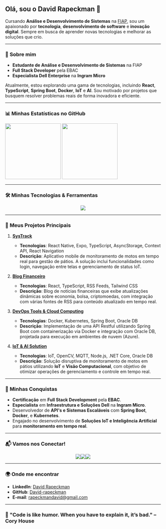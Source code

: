 ## Olá, sou o David Rapeckman 👋

Cursando **Análise e Desenvolvimento de Sistemas** na [FIAP](https://www.fiap.com.br/), sou um apaixonado por **tecnologia**, **desenvolvimento de software** e **inovação digital**. Sempre em busca de aprender novas tecnologias e melhorar as soluções que crio.

---

### 💼 **Sobre mim**

- **Estudante de Análise e Desenvolvimento de Sistemas** na FIAP
- **Full Stack Developer** pela EBAC
- **Especialista Dell Enterprise** na **Ingram Micro**

Atualmente, estou explorando uma gama de tecnologias, incluindo **React**, **TypeScript**, **Spring Boot**, **Docker**, **IoT** e **AI**. Sou motivado por projetos que busquem resolver problemas reais de forma inovadora e eficiente.

---

### 📊 **Minhas Estatísticas no GitHub**


<div>
  <img height="180em" src="https://github-readme-stats.vercel.app/api?username=David-rapeckman&theme=tokyonight&show_icons=true&count_private=true&hide_title=true&hide_border=true">
  <img height="180em" src="https://github-readme-stats.vercel.app/api/top-langs/?username=David-rapeckman&theme=tokyonight&langs_count=8&layout=compact&hide_title=true&hide_border=true">
</div>

---

### 🛠 **Minhas Tecnologias & Ferramentas**

<p align="center">
  <a href="https://skillicons.dev">
    <img src="https://skillicons.dev/icons?i=react,typescript,python,java,spring,docker,kubernetes,mongodb,postgresql,graphql,html,css,tailwind,aws" />
  </a>
</p>

---

### 🚀 **Meus Projetos Principais**

1. **[SysTrack](https://github.com/David-rapeckman/SysTrack)**
   - **Tecnologias**: React Native, Expo, TypeScript, AsyncStorage, Context API, React Navigation
   - **Descrição**: Aplicativo mobile de monitoramento de motos em tempo real para gestão de pátios. A solução inclui funcionalidades como login, navegação entre telas e gerenciamento de status IoT.

2. **[Blog Financeiro](https://github.com/David-rapeckman/financial-blog)**
   - **Tecnologias**: React, TypeScript, RSS Feeds, Tailwind CSS
   - **Descrição**: Blog de notícias financeiras que exibe atualizações dinâmicas sobre economia, bolsa, criptomoedas, com integração com várias fontes de RSS para conteúdo atualizado em tempo real.

3. **[DevOps Tools & Cloud Computing](https://github.com/David-rapeckman/devops-cloud-computing)**
   - **Tecnologias**: Docker, Kubernetes, Spring Boot, Oracle DB
   - **Descrição**: Implementação de uma API Restful utilizando Spring Boot com containerização via Docker e integração com Oracle DB, projetada para execução em ambientes de nuvem (Azure).

4. **[IoT & AI Solution](https://github.com/David-rapeckman/iot-ai-disruptive-architectures)**
   - **Tecnologias**: IoT, OpenCV, MQTT, Node.js, .NET Core, Oracle DB
   - **Descrição**: Solução disruptiva de monitoramento de motos em pátios utilizando **IoT** e **Visão Computacional**, com objetivo de otimizar operações de gerenciamento e controle em tempo real.

---

### 🎯 **Minhas Conquistas**

- **Certificação** em **Full Stack Development** pela **EBAC**.
- **Especialista** em **Infraestrutura e Soluções Dell** na **Ingram Micro**.
- Desenvolvedor de **API's e Sistemas Escaláveis** com **Spring Boot**, **Docker**, e **Kubernetes**.
- Engajado no desenvolvimento de **Soluções IoT e Inteligência Artificial** para **monitoramento em tempo real**.

---

### 📬 **Vamos nos Conectar!**

<div style="display: flex; justify-content: center;">
  <a href="https://www.linkedin.com/in/davidrapeckman/" target="_blank">
    <img src="https://img.shields.io/badge/LinkedIn-0077B5?style=for-the-badge&logo=linkedin&logoColor=white" />
  </a>
  <a href="mailto:rapeckmandavid@gmail.com" target="_blank">
    <img src="https://img.shields.io/badge/Gmail-D14836?style=for-the-badge&logo=gmail&logoColor=white" />
  </a>
  <a href="https://github.com/David-rapeckman" target="_blank">
    <img src="https://img.shields.io/badge/GitHub-181717?style=for-the-badge&logo=github&logoColor=white" />
  </a>
</div>

---

### 🌍 **Onde me encontrar**

- **LinkedIn**: [David Rapeckman](https://www.linkedin.com/in/davidrapeckman)
- **GitHub**: [David-rapeckman](https://github.com/David-rapeckman)
- **E-mail**: rapeckmandavid@gmail.com

---

### 🧠 **"Code is like humor. When you have to explain it, it’s bad." – Cory House**
